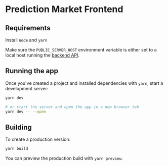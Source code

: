 # Prediction Market Frontend

## Requirements

Install `node` and `yarn`

Make sure the `PUBLIC_SERVER_HOST` environment variable is either set to a local host running
the [backend API](https://www.github.com/khatna/prediction-market-backend).

## Running the app

Once you've created a project and installed dependencies with `yarn`, start a development server:

```bash
yarn dev

# or start the server and open the app in a new browser tab
yarn dev -- --open
```

## Building

To create a production version:

```bash
yarn build
```

You can preview the production build with `yarn preview`.
